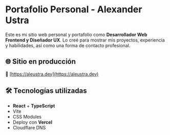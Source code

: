 # Portafolio Personal - Alexander Ustra

Este es mi sitio web personal y portafolio como **Desarrollador Web Frontend y Diseñador UX**. Lo creé para mostrar mis proyectos, experiencia y habilidades, así como una forma de contacto profesional.

## 🌐 Sitio en producción

🔗 [https://aleustra.dev](https://aleustra.dev)

## 🛠 Tecnologías utilizadas

- **React** + **TypeScript**
- Vite
- CSS Modules
- Deploy con **Vercel**
- Cloudflare DNS